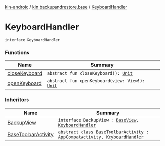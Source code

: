 [kin-android](../../index.md) / [kin.backupandrestore.base](../index.md) / [KeyboardHandler](./index.md)

# KeyboardHandler

`interface KeyboardHandler`

### Functions

| Name | Summary |
|---|---|
| [closeKeyboard](close-keyboard.md) | `abstract fun closeKeyboard(): `[`Unit`](https://kotlinlang.org/api/latest/jvm/stdlib/kotlin/-unit/index.html) |
| [openKeyboard](open-keyboard.md) | `abstract fun openKeyboard(view: View!): `[`Unit`](https://kotlinlang.org/api/latest/jvm/stdlib/kotlin/-unit/index.html) |

### Inheritors

| Name | Summary |
|---|---|
| [BackupView](../../kin.backupandrestore.backup.view/-backup-view/index.md) | `interface BackupView : `[`BaseView`](../-base-view.md)`, `[`KeyboardHandler`](./index.md) |
| [BaseToolbarActivity](../-base-toolbar-activity/index.md) | `abstract class BaseToolbarActivity : AppCompatActivity, `[`KeyboardHandler`](./index.md) |
